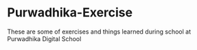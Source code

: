 # Purwadhika-Exercise
These are some of exercises and things learned during school at Purwadhika Digital School
